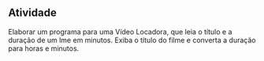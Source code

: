 ## Atividade
Elaborar um programa para uma Vídeo Locadora, que leia o título e a
duração de um lme em minutos. Exiba o título do filme e converta a
duração para horas e minutos.
